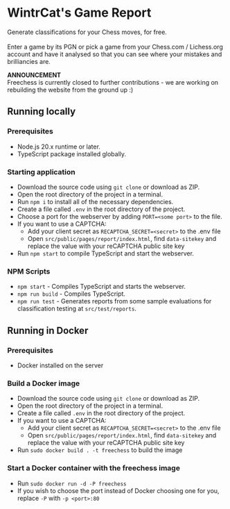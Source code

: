 # WintrCat's Game Report

Generate classifications for your Chess moves, for free.
<br><br>
Enter a game by its PGN or pick a game from your Chess.com / Lichess.org account and have it analysed so that you can see where your mistakes and brilliancies are.

**ANNOUNCEMENT**<br>
Freechess is currently closed to further contributions - we are working on rebuilding the website from the ground up :)

## Running locally
### Prerequisites
- Node.js 20.x runtime or later.
- TypeScript package installed globally.

### Starting application
- Download the source code using `git clone` or download as ZIP.
- Open the root directory of the project in a terminal.
- Run `npm i` to install all of the necessary dependencies.
- Create a file called `.env` in the root directory of the project.
- Choose a port for the webserver by adding `PORT=<some port>` to the file.
- If you want to use a CAPTCHA:
    - Add your client secret as `RECAPTCHA_SECRET=<secret>` to the .env file
    - Open `src/public/pages/report/index.html`, find `data-sitekey` and replace the value with your reCAPTCHA public site key
- Run `npm start` to compile TypeScript and start the webserver.

### NPM Scripts
- `npm start` - Compiles TypeScript and starts the webserver.
- `npm run build` - Compiles TypeScript.
- `npm run test` - Generates reports from some sample evaluations for classification testing at `src/test/reports`.

## Running in Docker
### Prerequisites
- Docker installed on the server

### Build a Docker image
- Download the source code using `git clone` or download as ZIP.
- Open the root directory of the project in a terminal.
- Create a file called `.env` in the root directory of the project.
- If you want to use a CAPTCHA:
    - Add your client secret as `RECAPTCHA_SECRET=<secret>` to the .env file
    - Open `src/public/pages/report/index.html`, find `data-sitekey` and replace the value with your reCAPTCHA public site key
- Run `sudo docker build . -t freechess` to build the image

### Start a Docker container with the freechess image
- Run `sudo docker run -d -P freechess`
- If you wish to choose the port instead of Docker choosing one for you, replace `-P` with `-p <port>:80`





